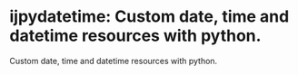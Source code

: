 # ijpydatetime: Custom date, time and datetime resources with python.


Custom date, time and datetime resources with python.
